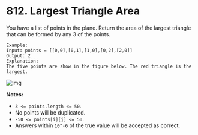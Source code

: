 # 812. Largest Triangle Area

You have a list of points in the plane. Return the area of the largest triangle that can be formed by any 3 of the points.

```
Example:
Input: points = [[0,0],[0,1],[1,0],[0,2],[2,0]]
Output: 2
Explanation: 
The five points are show in the figure below. The red triangle is the largest.
```

![img](https://s3-lc-upload.s3.amazonaws.com/uploads/2018/04/04/1027.png)

**Notes:** 

- `3 <= points.length <= 50`.
- No points will be duplicated.
-  `-50 <= points[i][j] <= 50`.
- Answers within `10^-6` of the true value will be accepted as correct.